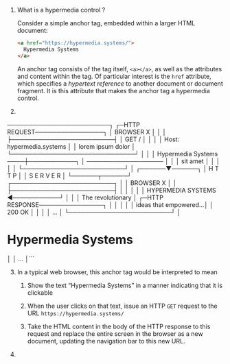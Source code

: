 
1. What is a hypermedia control ?

	Consider a simple anchor tag, embedded within a larger HTML document:
	
	```html
	<a href="https://hypermedia.systems/">
	  Hypermedia Systems
	</a>
	```
	
	An anchor tag consists of the tag itself, `<a></a>`, as well as the attributes and content within the tag. Of particular interest is the `href` attribute, which specifies a _hypertext reference_ to another document or document fragment. It is this attribute that makes the anchor tag a hypermedia control.

2. ```
────────────────────────┐      ┌─HTTP REQUEST────────────────┐
│ BROWSER              X │      │                             │
├────────────────────────┤      │ GET /                       │
│                        │      │ Host: hypermedia.systems    │
│ lorem ipsum dolor      │      └─────────────────────────────┘
│                        │
│ Hypermedia Systems ────┼───────────┐
│ ──────────────────     │           │
│ sit amet               │           │
│                        │           │
└────────────────────────┘           │
                              ┌──────▼──────┐
                              │   H T T P   │
                              │ S E R V E R │
                              └──────┬──────┘
┌────────────────────────┐           │
│ BROWSER              X │           │
├────────────────────────┤           │
│                        │           │
│ HYPERMEDIA SYSTEMS     ◀───────────┘
│                        │
│ The revolutionary      │      ┌─HTTP RESPONSE───────────────┐
│                        │      │                             │
│ ideas that empowered...│      │ 200 OK                      │
│                        │      │ ...                         │
└────────────────────────┘      │ <h1>Hypermedia Systems</h1> │
                                │ ...                         │```

3. In a typical web browser, this anchor tag would be interpreted to mean
   
   1. Show the text “Hypermedia Systems” in a manner indicating that it is clickable
    
   2. When the user clicks on that text, issue an HTTP `GET` request to the URL `https://hypermedia.systems/`
    
   3.  Take the HTML content in the body of the HTTP response to this request and replace the entire screen in the browser as a new document, updating the navigation bar to this new URL.
4.  